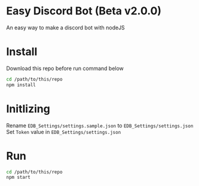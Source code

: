 # Easy Discord Bot (Beta v2.0.0)
An easy way to make a discord bot with nodeJS

# Install
Download this repo before run command below

```sh
cd /path/to/this/repo
npm install
```

# Initlizing
Rename `EDB_Settings/settings.sample.json` to `EDB_Settings/settings.json`
Set `Token` value in `EDB_Settings/settings.json`

# Run
```sh
cd /path/to/this/repo
npm start
```